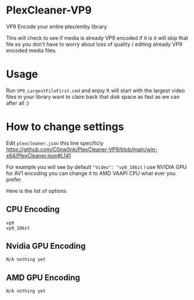 # PlexCleaner-VP9
VP9 Encode your entire plex/emby library

This will check to see if media is already VP9 encoded if it is it will skip that file so you don't have to worry about loss of quality / editing already VP9 encoded media files.

# Usage

Run `VP9_LargestFileFirst.cmd` and enjoy It will start with the largest video files in your library want to claim back that disk space as fast as we can after all :)


# How to change settings

Edit `plexcleaner.json` this line specificly https://github.com/C0nw0nk/PlexCleaner-VP9/blob/main/win-x64/PlexCleaner.json#L141

For example you will see by default `"Video": "vp9_10bit` i use NVIDIA GPU for AV1 encoding you can change it to AMD VAAPI CPU what ever you prefer.

Here is the list of options

## CPU Encoding

```
vp9
vp9_10bit
```

## Nvidia GPU Encoding

```
N/A nothing yet
```

## AMD GPU Encoding

```
N/A nothing yet
```
